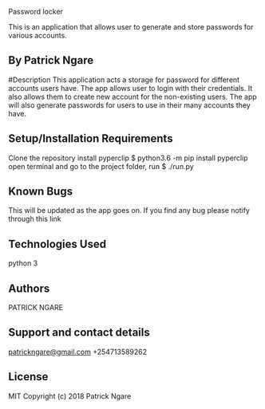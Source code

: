 Password locker

This is an application that allows user to generate and store passwords for various accounts.
## By Patrick Ngare

#Description
This application acts a storage for password for different accounts users have. The app allows user to login with their credentials. It also allows them to create new account for the non-existing users. The app will also generate passwords for users to use in their many accounts they have.

## Setup/Installation Requirements
Clone the repository
install pyperclip $ python3.6 -m pip install pyperclip
open terminal and go to the project folder, run $ ./run.py

## Known Bugs
This will be updated as the app goes on. If you find any bug please notify through this link

## Technologies Used
python 3

## Authors
PATRICK NGARE


## Support and contact details
patrickngare@gmail.com
+254713589262

## License
MIT
Copyright (c) 2018 Patrick Ngare
